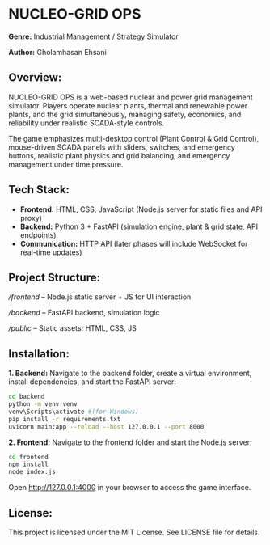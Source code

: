 # NUCLEO-GRID OPS

**Genre:** Industrial Management / Strategy Simulator

**Author:** Gholamhasan Ehsani

## Overview:

NUCLEO-GRID OPS is a web-based nuclear and power grid management simulator. Players operate nuclear plants, thermal and renewable power plants, and the grid simultaneously, managing safety, economics, and reliability under realistic SCADA-style controls.

The game emphasizes multi-desktop control (Plant Control & Grid Control), mouse-driven SCADA panels with sliders, switches, and emergency buttons, realistic plant physics and grid balancing, and emergency management under time pressure.

## Tech Stack:

- **Frontend:** HTML, CSS, JavaScript (Node.js server for static files and API proxy)
- **Backend:** Python 3 + FastAPI (simulation engine, plant & grid state, API endpoints)
- **Communication:** HTTP API (later phases will include WebSocket for real-time updates)

## Project Structure:

*/frontend* – Node.js static server + JS for UI interaction

*/backend* – FastAPI backend, simulation logic

*/public* – Static assets: HTML, CSS, JS

## Installation:

**1. Backend:**
Navigate to the backend folder, create a virtual environment, install dependencies, and start the FastAPI server:

```bash
cd backend
python -m venv venv
venv\Scripts\activate #(for Windows)
pip install -r requirements.txt
uvicorn main:app --reload --host 127.0.0.1 --port 8000
```

**2. Frontend:**
Navigate to the frontend folder and start the Node.js server:

```bash
cd frontend
npm install
node index.js
```

Open <http://127.0.0.1:4000> in your browser to access the game interface.

## License:

This project is licensed under the MIT License. See LICENSE file for details.